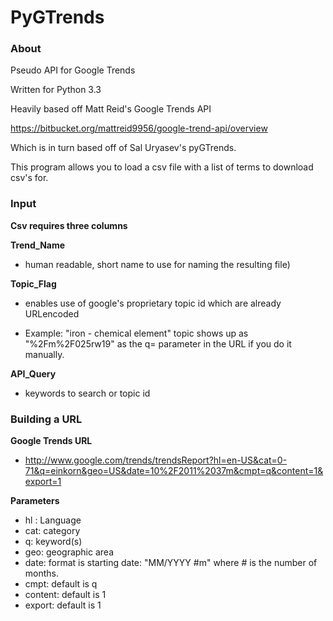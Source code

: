 PyGTrends
=========

### About

Pseudo API for Google Trends 

Written for Python 3.3

Heavily based off Matt Reid's Google Trends API

https://bitbucket.org/mattreid9956/google-trend-api/overview

Which is in turn based off of Sal Uryasev's pyGTrends.

This program allows you to load a csv file with a list of terms to download csv's for.

### Input

**Csv requires three columns**

**Trend_Name**

* human readable, short name to use for naming the resulting file)
  
**Topic_Flag**

* enables use of google's proprietary topic id which are already URLencoded
  
* Example: "iron - chemical element" topic shows up as "%2Fm%2F025rw19" as the q= parameter in the URL if you do it manually.
  
**API_Query**

* keywords to search or topic id

### Building a URL

**Google Trends URL**
* http://www.google.com/trends/trendsReport?hl=en-US&cat=0-71&q=einkorn&geo=US&date=10%2F2011%2037m&cmpt=q&content=1&export=1

**Parameters**
* hl : Language
* cat: category
* q: keyword(s)
* geo: geographic area
* date: format is starting date: "MM/YYYY #m" where # is the number of months.
* cmpt: default is q
* content: default is 1
* export: default is 1

